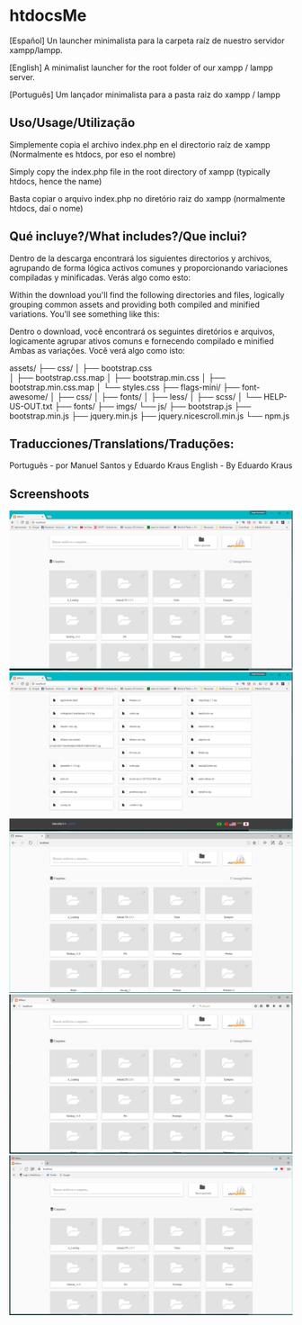 # **htdocsMe**

[Español]
Un launcher minimalista para la carpeta raíz de nuestro servidor xampp/lampp.

[English]
A minimalist launcher for the root folder of our xampp / lampp server.

[Português]
Um lançador minimalista para a pasta raiz do xampp / lampp


## Uso/Usage/Utilização ##
Simplemente copia el archivo index.php en el directorio raíz de xampp (Normalmente es htdocs, por eso el nombre)

Simply copy the index.php file in the root directory of xampp (typically htdocs, hence the name)

Basta copiar o arquivo index.php no diretório raiz do xampp (normalmente htdocs, daí o nome)

## Qué incluye?/What includes?/Que inclui?
Dentro de la descarga encontrará los siguientes directorios y archivos, agrupando de forma lógica activos comunes y proporcionando variaciones compiladas y minificadas. Verás algo como esto:

Within the download you'll find the following directories and files, logically grouping common assets and providing both compiled and minified variations. You'll see something like this:

Dentro o download, você encontrará os seguintes diretórios e arquivos, logicamente agrupar ativos comuns e fornecendo compilado e minified Ambas as variações. Você verá algo como isto:

assets/
    ├── css/
    │   ├── bootstrap.css   
    │   ├── bootstrap.css.map
    │   ├── bootstrap.min.css
    │   ├── bootstrap.min.css.map
    │   └── styles.css
    ├── flags-mini/
    ├── font-awesome/
    │   ├── css/
    │   ├── fonts/
    │   ├── less/
    │   ├── scss/
    │   └── HELP-US-OUT.txt
    ├── fonts/
    ├── imgs/
    └── js/
        ├── bootstrap.js
        ├── bootstrap.min.js 
        ├── jquery.min.js 
        ├── jquery.nicescroll.min.js
        └── npm.js

## Traducciones/Translations/Traduções:
Português - por Manuel Santos y Eduardo Kraus
English - By Eduardo Kraus


## Screenshoots ##
![htdocsMe screenshot](Chrome.png)
![htdocsMe screenshot](Chrome-2.png)
![htdocsMe screenshot](Edge.png)
![htdocsMe screenshot](Mozilla.png)
![htdocsMe screenshot](Opera.png)
